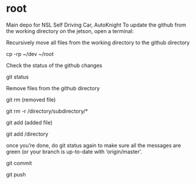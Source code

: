 # root
Main depo for NSL Self Driving Car, AutoKnight
To update the github from the working directory on the jetson, open a terminal:

Recursively move all files from the working directory to the github directory

cp -rp ~/dev ~/root

Check the status of the github changes

git status

Remove files from the github directory

git rm (removed file)

git rm -r /directory/subdirectory/*

git add (added file)

git add /directory

once you’re done, do git status again to make sure all the messages are green (or your branch is up-to-date with ‘origin/master’.

git commit 

git push
